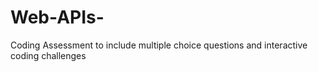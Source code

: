 # Web-APIs-
Coding Assessment to include multiple choice questions and interactive coding challenges 
